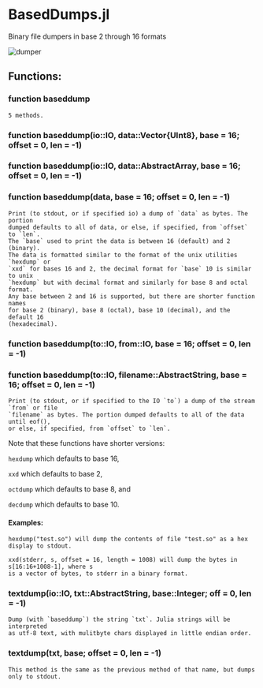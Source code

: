 # BasedDumps.jl
Binary file dumpers in base 2 through 16 formats

![dumper](https://github.com/wherrera10/BasedDumps.jl/assets/10413436/c37ce242-d70a-4527-a145-d3d10c517db2)


## Functions:

###  function baseddump

    5 methods.

### function baseddump(io::IO, data::Vector{UInt8}, base = 16; offset = 0, len = -1)
### function baseddump(io::IO, data::AbstractArray, base = 16; offset = 0, len = -1)
### function baseddump(data, base = 16; offset = 0, len = -1)

    Print (to stdout, or if specified io) a dump of `data` as bytes. The portion
    dumped defaults to all of data, or else, if specified, from `offset` to `len`.
    The `base` used to print the data is between 16 (default) and 2 (binary).
    The data is formatted similar to the format of the unix utilities `hexdump` or
    `xxd` for bases 16 and 2, the decimal format for `base` 10 is similar to unix
    `hexdump` but with decimal format and similarly for base 8 and octal format.
    Any base between 2 and 16 is supported, but there are shorter function names 
    for base 2 (binary), base 8 (octal), base 10 (decimal), and the default 16
    (hexadecimal).

### function baseddump(to::IO, from::IO, base = 16; offset = 0, len = -1)
### function baseddump(to::IO, filename::AbstractString, base = 16; offset = 0, len = -1)

    Print (to stdout, or if specified to the IO `to`) a dump of the stream `from` or file
    `filename` as bytes. The portion dumped defaults to all of the data until eof(), 
    or else, if specified, from `offset` to `len`.

Note that these functions have shorter versions:

`hexdump` which defaults to base 16,

`xxd` which defaults to base 2, 

`octdump` which defaults to base 8, and 

`decdump` which defaults to base 10. 

#### Examples:

    hexdump("test.so") will dump the contents of file "test.so" as a hex display to stdout.

    xxd(stderr, s, offset = 16, length = 1008) will dump the bytes in s[16:16+1008-1], where s 
    is a vector of bytes, to stderr in a binary format.
    

### textdump(io::IO, txt::AbstractString, base::Integer; off = 0, len = -1)

    Dump (with `baseddump`) the string `txt`. Julia strings will be interpreted
    as utf-8 text, with mulitbyte chars displayed in little endian order.


###  textdump(txt, base; offset = 0, len = -1)

    This method is the same as the previous method of that name, but dumps only to stdout.
    
